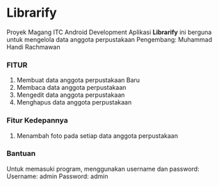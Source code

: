 # Librarify
Proyek Magang ITC Android Development
Aplikasi **Librarify** ini berguna untuk mengelola data anggota perpustakaan
Pengembang: Muhammad Handi Rachmawan

### FITUR
1. Membuat data anggota perpustakaan Baru
2. Membaca data anggota perpustakaan
3. Mengedit data anggota perpustakaan
4. Menghapus data anggota perpustakaan

### Fitur Kedepannya
1. Menambah foto pada setiap data anggota perpustakaan

### Bantuan
Untuk memasuki program, menggunakan username dan password:
Username: admin
Password: admin


